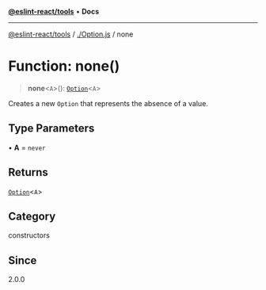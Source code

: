 [**@eslint-react/tools**](../../README.md) • **Docs**

***

[@eslint-react/tools](../../README.md) / [./Option.js](../README.md) / none

# Function: none()

> **none**\<`A`\>(): [`Option`](../type-aliases/Option.md)\<`A`\>

Creates a new `Option` that represents the absence of a value.

## Type Parameters

• **A** = `never`

## Returns

[`Option`](../type-aliases/Option.md)\<`A`\>

## Category

constructors

## Since

2.0.0

